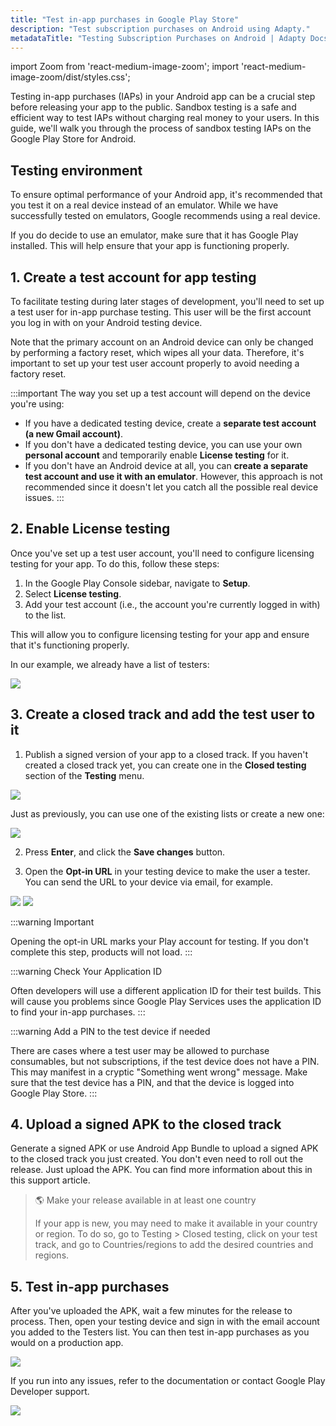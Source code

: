 ```yaml
---
title: "Test in-app purchases in Google Play Store"
description: "Test subscription purchases on Android using Adapty."
metadataTitle: "Testing Subscription Purchases on Android | Adapty Docs"
---
```


import Zoom from 'react-medium-image-zoom';
import 'react-medium-image-zoom/dist/styles.css';

Testing in-app purchases (IAPs) in your Android app can be a crucial step before releasing your app to the public. Sandbox testing is a safe and efficient way to test IAPs without charging real money to your users. In this guide, we'll walk you through the process of sandbox testing IAPs on the Google Play Store for Android.

## Testing environment

To ensure optimal performance of your Android app, it's recommended that you test it on a real device instead of an emulator. While we have successfully tested on emulators, Google recommends using a real device.

If you do decide to use an emulator, make sure that it has Google Play installed. This will help ensure that your app is functioning properly.

## 1. Create a test account for app testing

To facilitate testing during later stages of development, you'll need to set up a test user for in-app purchase testing. This user will be the first account you log in with on your Android testing device.

Note that the primary account on an Android device can only be changed by performing a factory reset, which wipes all your data. Therefore, it's important to set up your test user account properly to avoid needing a factory reset.

:::important
The way you set up a test account will depend on the device you're using:
- If you have a dedicated testing device, create a **separate test account (a new Gmail account)**.
- If you don't have a dedicated testing device, you can use your own **personal account** and temporarily enable **License testing** for it.
- If you don't have an Android device at all, you can **create a separate test account and use it with an emulator**. However, this approach is not recommended since it doesn't let you catch all the possible real device issues.
:::

## 2. Enable License testing

Once you've set up a test user account, you'll need to configure licensing testing for your app. To do this, follow these steps:
1. In the Google Play Console sidebar, navigate to **Setup**.
2. Select **License testing**.
3. Add your test account (i.e., the account you're currently logged in with) to the list.

This will allow you to configure licensing testing for your app and ensure that it's functioning properly.

In our example, we already have a list of testers:


<Zoom>
  <img src={require('./img/7a11c96-image.webp').default}
  style={{
    border: '1px solid #727272', /* border width and color */
    width: '700px', /* image width */
    display: 'block', /* for alignment */
    margin: '0 auto' /* center alignment */
  }}
/>
</Zoom>



## 3. Create a closed track and add the test user to it

1. Publish a signed version of your app to a closed track. If you haven't created a closed track yet, you can create one in the **Closed testing** section of the **Testing** menu.


<Zoom>
  <img src={require('./img/5511dff-image.webp').default}
  style={{
    border: '1px solid #727272', /* border width and color */
    width: '700px', /* image width */
    display: 'block', /* for alignment */
    margin: '0 auto' /* center alignment */
  }}
/>
</Zoom>


Just as previously, you can use one of the existing lists or create a new one:


<Zoom>
  <img src={require('./img/1badc43-image.webp').default}
  style={{
    border: '1px solid #727272', /* border width and color */
    width: '700px', /* image width */
    display: 'block', /* for alignment */
    margin: '0 auto' /* center alignment */
  }}
/>
</Zoom>





2. Press **Enter**, and click the **Save changes** button. 

3. Open the **Opt-in URL** in your testing device to make the user a tester. You can send the URL to your device via email, for example.


<Zoom>
  <img src={require('./img/6cce394-image.webp').default}
  style={{
    border: '1px solid #727272', /* border width and color */
    width: '700px', /* image width */
    display: 'block', /* for alignment */
    margin: '0 auto' /* center alignment */
  }}
/>
</Zoom>






<Zoom>
  <img src={require('./img/c1eb89d-image.webp').default}
  style={{
    border: '1px solid #727272', /* border width and color */
    width: '700px', /* image width */
    display: 'block', /* for alignment */
    margin: '0 auto' /* center alignment */
  }}
/>
</Zoom>





:::warning
Important

Opening the opt-in URL marks your Play account for testing. If you don't complete this step, products will not load.
:::

:::warning
Check Your Application ID

Often developers will use a different application ID for their test builds. This will cause you problems since Google Play Services uses the application ID to find your in-app purchases.
:::

:::warning
Add a PIN to the test device if needed

There are cases where a test user may be allowed to purchase consumables, but not subscriptions, if the test device does not have a PIN. This may manifest in a cryptic "Something went wrong" message. Make sure that the test device has a PIN, and that the device is logged into Google Play Store.
:::

## 4. Upload a signed APK to the closed track

Generate a signed APK or use Android App Bundle to upload a signed APK to the closed track you just created. You don't even need to roll out the release. Just upload the APK. You can find more information about this in this support article.

> 🌎 Make your release available in at least one country
> 
> If your app is new, you may need to make it available in your country or region. To do so, go to Testing > Closed testing, click on your test track, and go to Countries/regions to add the desired countries and regions.

## 5. Test in-app purchases

After you've uploaded the APK, wait a few minutes for the release to process. Then, open your testing device and sign in with the email account you added to the Testers list. You can then test in-app purchases as you would on a production app.


<Zoom>
  <img src={require('./img/a8d2da9-image.webp').default}
  style={{
    border: '1px solid #727272', /* border width and color */
    width: '700px', /* image width */
    display: 'block', /* for alignment */
    margin: '0 auto' /* center alignment */
  }}
/>
</Zoom>





If you run into any issues, refer to the documentation or contact Google Play Developer support. 


<Zoom>
  <img src={require('./img/605874f-image.webp').default}
  style={{
    border: '1px solid #727272', /* border width and color */
    width: '700px', /* image width */
    display: 'block', /* for alignment */
    margin: '0 auto' /* center alignment */
  }}
/>
</Zoom>



